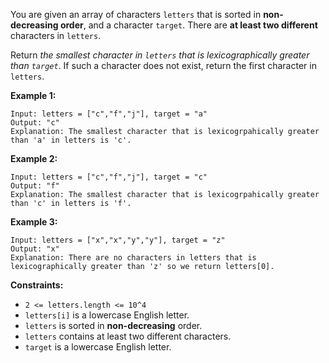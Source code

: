 You are given an array of characters `letters` that is sorted in **non-decreasing order**, and a character `target`. There are **at least two different** characters in `letters`.

Return *the smallest character in `letters` that is lexicographically greater than `target`*. If such a character does not exist, return the first character in `letters`.

**Example 1:**
```
Input: letters = ["c","f","j"], target = "a"
Output: "c"
Explanation: The smallest character that is lexicogrpahically greater than 'a' in letters is 'c'.
```
**Example 2:**
```
Input: letters = ["c","f","j"], target = "c"
Output: "f"
Explanation: The smallest character that is lexicogrpahically greater than 'c' in letters is 'f'.
```
**Example 3:**
```
Input: letters = ["x","x","y","y"], target = "z"
Output: "x"
Explanation: There are no characters in letters that is lexicographically greater than 'z' so we return letters[0].
```
**Constraints:**
- `2 <= letters.length <= 10^4`
- `letters[i]` is a lowercase English letter.
- `letters` is sorted in **non-decreasing** order.
- `letters` contains at least two different characters.
- `target` is a lowercase English letter.